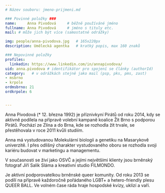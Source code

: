 ```yaml
---
# Název souboru: jmeno-prijmeni.md

### Povinné položky ###
name:     Anna Pivodová  	# běžně používáné jméno
fullname: Anna Pivodová  	# jméno s tituly etc.
mail: # může jich být více (samostatné odrážky)

img: people/anna-pivodova.jpg   # 165x220px
description: Umělecká agentka 	# kratký popis, max 160 znaků

### Nepovinné položky
profiles:
  linkedin: https://www.linkedin.com/in/annapivodova/
uid: anna.pivodova # identifikátor pro spojení se články (authorId)
category: 	# v odrážkách stejně jako mail (psp, pks, pms, zast)
- msbrno
- krpole
ordmsbrno: 21
ordkrpole: 6


---
```


Anna Pivodová (\* 12. března 1992) je příznivkyní Pirátů od roku 2014, kdy se aktivně podílela na přípravě volební kampaně koalice Žít Brno s podporou Pirátů. Pochází ze Zlína a do Brna, kde se rozhodla žít trvale, se přestěhovala v roce 2011 kvůli studiím.

Anna má vystudovanou Molekulární biologii a genetiku na Masarykově univerzitě. I přes odlišný charakter vystudovaného oboru se rozhodla svoji kariéru budovat v marketingu a managementu.

V současnosti se živí jako OSVČ a jejími největšími klienty jsou brněnský fotograf Jiří Salik Sláma a kreativní studio FILMONDO.

Je aktivní podporovatelkou brněnské queer komunity. Od roku 2013 se podílí na přípravě každoročně pořádaného LGBT+ a hetero-friendly plesu QUEER BALL.
Ve volném čase ráda hraje hospodské kvízy, uklízí a vaří.
